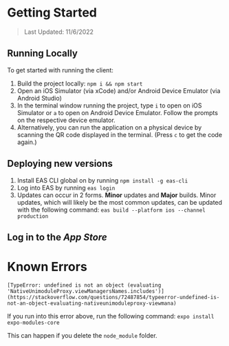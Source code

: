 

# Getting Started

> Last Updated: 11/6/2022



## Running Locally

To get started with running the client:
1. Build the project locally: `npm i && npm start`
1. Open an iOS Simulator (via xCode) and/or Android Device Emulator (via Android Studio)
1. In the terminal window running the project, type `i` to open on iOS Simulator or `a` to open on Android Device Emulator. Follow the prompts on the respective device emulator.
1. Alternatively, you can run the application on a physical device by scanning the QR code displayed in the terminal. (Press `c` to get the code again.)

## Deploying new versions

1. Install EAS CLI global on by running `npm install -g eas-cli`
2. Log into EAS by running `eas login`
3. Updates can occur in 2 forms. **Minor** updates and **Major** builds. Minor updates, which will likely be the most common updates, can be updated with the following command: `eas build --platform ios --channel production`

## Log in to the *App Store*





# Known Errors

`[TypeError: undefined is not an object (evaluating 'NativeUnimoduleProxy.viewManagersNames.includes')](https://stackoverflow.com/questions/72487854/typeerror-undefined-is-not-an-object-evaluating-nativeunimoduleproxy-viewmana)`

If you run into this error above, run the following command: `expo install expo-modules-core`



This can happen if you delete the `node_module` folder.
